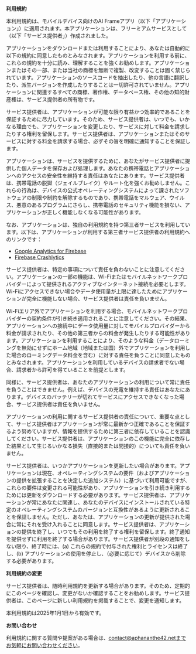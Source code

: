 **利用規約**

本利用規約は、モバイルデバイス向けのAI Frameアプリ（以下「アプリケーション」）に適用されます。本アプリケーションは、フリーミアムサービスとして（以下「サービス提供者」）作成されました。

アプリケーションをダウンロードまたは利用することにより、あなたは自動的に以下の規約に同意したものとみなされます。アプリケーションを利用する前に、これらの規約を十分に読み、理解することを強くお勧めします。アプリケーションまたはその一部、または当社の商標を無断で複製、改変することは固く禁じられています。アプリケーションのソースコードを抽出したり、他の言語に翻訳したり、派生バージョンを作成したりすることは一切許可されていません。アプリケーションに関連するすべての商標、著作権、データベース権、その他の知的財産権は、サービス提供者の所有物です。

サービス提供者は、アプリケーションが可能な限り有益かつ効率的であることを保証するために尽力しています。そのため、サービス提供者は、いつでも、いかなる理由でも、アプリケーションを変更したり、サービスに対して料金を請求したりする権利を留保します。サービス提供者は、アプリケーションまたはそのサービスに対する料金を請求する場合、必ずその旨を明確に通知することを保証します。

アプリケーションは、サービスを提供するために、あなたがサービス提供者に提供した個人データを保存および処理します。あなたの携帯電話とアプリケーションへのアクセスの安全性を維持する責任はあなたにあります。サービス提供者は、携帯電話の脱獄（ジェイルブレイク）やルート化を強くお勧めしません。これらの行為は、デバイスの公式オペレーティングシステムによって課されたソフトウェアの制限や制約を解除するものであり、携帯電話をマルウェア、ウイルス、悪意のあるプログラムにさらし、携帯電話のセキュリティ機能を損ない、アプリケーションが正しく機能しなくなる可能性があります。

なお、アプリケーションは、独自の利用規約を持つ第三者サービスを利用しています。以下は、アプリケーションが利用する第三者サービス提供者の利用規約へのリンクです：

*   [Google Analytics for Firebase](https://www.google.com/analytics/terms/)
*   [Firebase Crashlytics](https://firebase.google.com/terms/crashlytics)

サービス提供者は、特定の事項について責任を負わないことに注意してください。アプリケーションの一部の機能は、Wi-Fiまたはモバイルネットワークプロバイダーによって提供されるアクティブなインターネット接続を必要とします。Wi-Fiにアクセスできない場合やデータ使用量が上限に達したためにアプリケーションが完全に機能しない場合、サービス提供者は責任を負いません。

Wi-Fiエリア外でアプリケーションを利用する場合、モバイルネットワークプロバイダーの契約条件が引き続き適用されることに注意してください。その結果、アプリケーションへの接続中にデータ使用量に対してモバイルプロバイダーから料金が請求されたり、その他の第三者からの料金が発生したりする可能性があります。アプリケーションを利用することにより、そのような料金（データローミングを無効にせずにホーム地域（地域または国）外でアプリケーションを利用した場合のローミングデータ料金を含む）に対する責任を負うことに同意したものとみなされます。アプリケーションを利用しているデバイスの請求者でない場合、請求者から許可を得ていることを前提とします。

同様に、サービス提供者は、あなたのアプリケーションの利用について常に責任を負うことはできません。例えば、デバイスの充電を維持する責任はあなたにあります。デバイスのバッテリーが切れてサービスにアクセスできなくなった場合、サービス提供者は責任を負いません。

アプリケーションの利用に関するサービス提供者の責任について、重要な点として、サービス提供者はアプリケーションが常に最新かつ正確であることを保証するよう努めていますが、情報を提供するために第三者に依存していることを認識してください。サービス提供者は、アプリケーションのこの機能に完全に依存した結果として生じるいかなる損失（直接的または間接的）についても責任を負いません。

サービス提供者は、いつかアプリケーションを更新したい場合があります。アプリケーションは現在、オペレーティングシステムの要件（およびアプリケーションの提供を拡張することを決定した追加システム）に基づいて利用可能ですが、これらの要件は変更される可能性があり、アプリケーションを引き続き利用するためには更新をダウンロードする必要があります。サービス提供者は、アプリケーションが常にあなたに関連し、あなたのデバイスにインストールされている特定のオペレーティングシステムのバージョンと互換性があるように更新されることを保証しません。ただし、あなたは、アプリケーションの更新が提供された場合に常にそれを受け入れることに同意します。サービス提供者は、アプリケーションの提供を終了し、いつでもその利用を終了する権利を留保します。終了通知を提供せずに利用を終了する場合があります。サービス提供者が別段の通知をしない限り、終了時には、(a) これらの規約で付与された権利とライセンスは終了し、(b) アプリケーションの使用を停止し、（必要に応じて）デバイスから削除する必要があります。

**利用規約の変更**

サービス提供者は、随時利用規約を更新する場合があります。そのため、定期的にこのページを確認し、変更がないか確認することをお勧めします。サービス提供者は、このページに新しい利用規約を掲載することで、変更を通知します。

本利用規約は2025年1月1日から有効です。

**お問い合わせ**

利用規約に関する質問や提案がある場合は、contact@aphananthe42.netまでお気軽にお問い合わせください。
